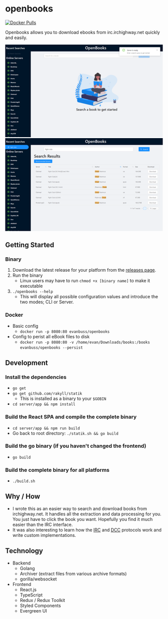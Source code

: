# openbooks

[![Docker Pulls](https://img.shields.io/docker/pulls/evanbuss/openbooks.svg)](https://hub.docker.com/r/evanbuss/openbooks/)

Openbooks allows you to download ebooks from irc.irchighway.net quickly and easily.

![home](https://raw.githubusercontent.com/evan-buss/openbooks/master/.github/home.png)
![search results](https://raw.githubusercontent.com/evan-buss/openbooks/master/.github/search.png)

## Getting Started

### Binary

1. Download the latest release for your platform from the [releases page](https://github.com/evan-buss/openbooks/releases).
2. Run the binary
   - Linux users may have to run `chmod +x [binary name]` to make it executable
3. `./openbooks --help`
   - This will display all possible configuration values and introduce the two modes; CLI or Server.

### Docker

- Basic config
  - `docker run -p 8080:80 evanbuss/openbooks`
- Config to perist all eBook files to disk
  - `docker run -p 8080:80 -v /home/evan/Downloads/books:/books evanbuss/openbooks --persist`

## Development

### Install the dependencies

- `go get`
- `go get github.com/rakyll/statik`
  - This is installed as a binary to your `$GOBIN`
- `cd server/app && npm install`

### Build the React SPA and compile the complete binary

- `cd server/app && npm run build`
- Go back to root directory: `./statik.sh && go build`

### Build the go binary (if you haven't changed the frontend)

- `go build`

### Build the complete binary for all platforms

- `./build.sh`

## Why / How

- I wrote this as an easier way to search and download books from irchighway.net. It handles all the extraction and data processing for you. You just have to click the book you want. Hopefully you find it much easier than the IRC interface.
- It was also interesting to learn how the [IRC](https://en.wikipedia.org/wiki/Internet_Relay_Chat) and [DCC](https://en.wikipedia.org/wiki/Direct_Client-to-Client) protocols work and write custom implementations.

## Technology

- Backend
  - Golang
  - Archiver (extract files from various archive formats)
  - gorilla/websocket
- Frontend
  - React.js
  - TypeScript
  - Redux / Redux Toolkit
  - Styled Components
  - Evergreen UI
